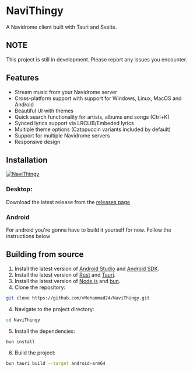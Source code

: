 # NaviThingy

A Navidrome client built with Tauri and Svelte.

## NOTE

This project is still in development. Please report any issues you encounter.

## Features

- Stream music from your Navidrome server
- Cross-platform support with support for Windows, Linux, MacOS and Android
- Beautiful UI with themes
- Quick search functionality for artists, albums and songs (Ctrl+K)
- Synced lyrics support via LRCLIB/Embeded lyrics
- Multiple theme options (Catppuccin variants included by default)
- Support for multiple Navidrome servers
- Responsive design

## Installation

[![NaviThingy](https://img.shields.io/badge/AVAILABLE_ON_THE_AUR-333232?style=for-the-badge&logo=arch-linux&logoColor=3d67db&labelColor=%23171717)](https://aur.archlinux.org/packages/navithingy-git)


### Desktop:
Download the latest release from the [releases page](https://github.com/vMohammad24/NaviThingy/releases)
### Android
For android you're gonna have to build it yourself for now. Follow the instructions below


## Building from source
1. Install the latest version of [Android Studio](https://developer.android.com/studio) and [Android SDK](https://developer.android.com/studio/install).
2. Install the latest version of [Rust](https://www.rust-lang.org/tools/install) and [Tauri](https://tauri.app/v1/guides/getting-started/prerequisites/).
3. Install the latest version of [Node.js](https://nodejs.org/en/download/) and [bun](https://bun.sh/docs/installation).
4. Clone the repository:
```bash
git clone https://github.com/vMohammad24/NaviThingy.git
```
4. Navigate to the project directory:
```bash
cd NaviThingy
```
5. Install the dependencies:
```bash
bun install
```
6. Build the project:
```bash
bun tauri build --target android-arm64
```
